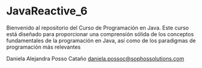 # JavaReactive_6

Bienvenido al repositorio del Curso de Programación en Java. Este curso está diseñado para proporcionar una comprensión sólida de los conceptos fundamentales de la programación en Java, así como de los paradigmas de programación más relevantes


Daniela Alejandra Posso Cataño
daniela.possoc@sophossolutions.com
